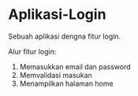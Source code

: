 # Aplikasi-Login
Sebuah aplikasi dengna fitur login.

Alur fitur login:
1. Memasukkan email dan password
2. Memvalidasi masukan
3. Menampilkan halaman home
